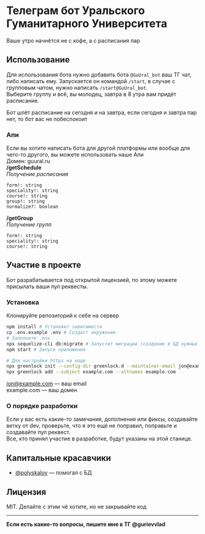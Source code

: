 # **Телеграм бот Уральского Гуманитарного Университета**
Ваше утро начнётся не с кофе, а с расписания пар

## **Использование**
Для использования бота нужно добавить бота `@GuUral_bot` ваш ТГ чат, либо написать ему. Запускается он командой `/start`,
в случае с групповым чатом, нужно написать `/start@GuUral_bot`.  
Выберите группу и всё, вы молодец, завтра в 8 утра вам придёт расписание.

Бот шлёт расписание на сегодня и на завтра, если сегодня и завтра пар нет, то бот вас не побеспокоит

### **Апи**
Если вы хотите написать бота для другой платформы или вообще для чего-то другого, вы можете использовать наше Апи  
Домен: guural.ru  
**/getSchedule**  
_Получение расписания_  
```
form!: string
speciality!: string
course!: string
group!: string
normalize?: boolean
```
**/getGroup**  
_Получение групп_  
```
form!: string
speciality!: string
course!: string
```

## **Участие в проекте**
Бот разрабатывается под открытой лицензией, по этому можете присылать ваши пул реквесты.

### **Установка**
Клонируйте репозиторий к себе на сервер
```bash
npm install # Установит зависимости
cp .env.example .env # Создаст окружение
# Заполните .env
npx sequelize-cli db:migrate # Запустит миграции (создание в БД нужных таблиц и полей)
npm start # Запуск приложения

# Для настройки https на ноде
npx greenlock init --config-dir greenlock.d --maintainer-email jon@example.com
npx greenlock add --subject example.com --altnames example.com
```
jon@example.com — ваш email  
example.com — ваш домен

### **О порядке разработки**
Если у вас есть какие-то замечания, дополнения или фиксы, 
создавайте ветку от dev, проверьте, что я это ещё не поправил, поправьте и создавайте пул реквест.  
Все, кто принял участие в разработке, будут указаны на этой станице.

## **Капитальные красавчики**
- [@polyskalov](https://github.com/polyskalov) — помогал с БД

## **Лицензия**
MIT. Делайте с этим чё хотите, но не закрывайте код

***

**Если есть какие-то вопросы, пишите мне в ТГ @gurievvlad**
